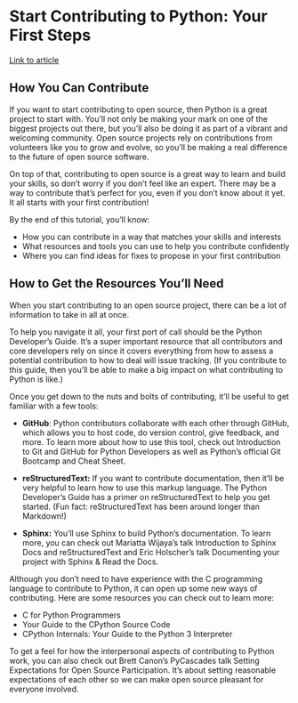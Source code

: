 # Start Contributing to Python: Your First Steps

[Link to article](https://realpython.com/start-contributing-python/)

## How You Can Contribute

If you want to start contributing to open source, then Python is a great project to start with. You’ll not only be making your mark on one of the biggest projects out there, but you’ll also be doing it as part of a vibrant and welcoming community. Open source projects rely on contributions from volunteers like you to grow and evolve, so you’ll be making a real difference to the future of open source software.

On top of that, contributing to open source is a great way to learn and build your skills, so don’t worry if you don’t feel like an expert. There may be a way to contribute that’s perfect for you, even if you don’t know about it yet. It all starts with your first contribution!

By the end of this tutorial, you’ll know:

+ How you can contribute in a way that matches your skills and interests
+ What resources and tools you can use to help you contribute confidently
+ Where you can find ideas for fixes to propose in your first contribution

## How to Get the Resources You’ll Need

When you start contributing to an open source project, there can be a lot of information to take in all at once.

To help you navigate it all, your first port of call should be the Python Developer’s Guide. It’s a super important resource that all contributors and core developers rely on since it covers everything from how to assess a potential contribution to how to deal will issue tracking. (If you contribute to this guide, then you’ll be able to make a big impact on what contributing to Python is like.)

Once you get down to the nuts and bolts of contributing, it’ll be useful to get familiar with a few tools:

+ **GitHub**: Python contributors collaborate with each other through GitHub, which allows you to host code, do version control, give feedback, and more. To learn more about how to use this tool, check out Introduction to Git and GitHub for Python Developers as well as Python’s official Git Bootcamp and Cheat Sheet.

+ **reStructuredText:** If you want to contribute documentation, then it’ll be very helpful to learn how to use this markup language. The Python Developer’s Guide has a primer on reStructuredText to help you get started. (Fun fact: reStructuredText has been around longer than Markdown!)

+ **Sphinx:** You’ll use Sphinx to build Python’s documentation. To learn more, you can check out Mariatta Wijaya’s talk Introduction to Sphinx Docs and reStructuredText and Eric Holscher’s talk Documenting your project with Sphinx & Read the Docs.

Although you don’t need to have experience with the C programming language to contribute to Python, it can open up some new ways of contributing. Here are some resources you can check out to learn more:

+ C for Python Programmers
+ Your Guide to the CPython Source Code
+ CPython Internals: Your Guide to the Python 3 Interpreter

To get a feel for how the interpersonal aspects of contributing to Python work, you can also check out Brett Canon’s PyCascades talk Setting Expectations for Open Source Participation. It’s about setting reasonable expectations of each other so we can make open source pleasant for everyone involved.
